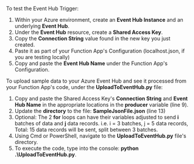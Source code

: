 To test the Event Hub Trigger:

1. Within your Azure environment, create an **Event Hub Instance** and an underlying **Event Hub**.
2. Under the **Event Hub** resource, create a **Shared Access Key**.
3. Copy the **Connection String** value found in the new key you just created.
4. Paste it as part of your Function App's Configuration (localhost.json, if you are testing locally)
5. Copy and paste the **Event Hub Name** under the Function App's Configuration.

To upload sample data to your Azure Event Hub and see it processed from your Function App's code, under the **UploadToEventHub.py** file:

1. Copy and paste the Shared Access Key's **Connection String** and **Event Hub Name** in the appropriate locations in the **producer** variable (line 9).
2. Update the **directory** to the file: **SampleJsonFile.json** (line 13)
3. Optional: The 2 **for** loops can have their variables adjusted to send **i** batches of data and **j** data records. i.e. i = 3 batches, j = 5 data records, Total: 15 data records will be sent, split between 3 batches.
4. Using Cmd or PowerShell, navigate to the **UploadToEventHub.py** file's directory.
5. To execute the code, type into the console: **python .\UploadToEventHub.py**.